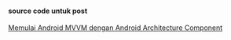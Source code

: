 #### source code untuk post ####
[Memulai Android MVVM dengan Android Architecture Component](https://yoesuv.blogspot.com/2019/01/memulai-android-mvvm-dengan-android.html)

